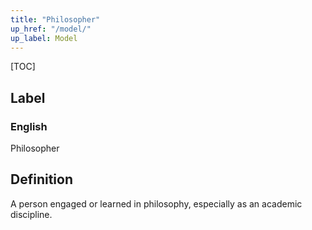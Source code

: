 ```yaml
---
title: "Philosopher"
up_href: "/model/"
up_label: Model
---
```


[TOC]

## Label

### English
Philosopher


## Definition
A person engaged or learned in philosophy, especially as an academic discipline. 


    
